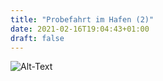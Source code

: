 ```yaml
---
title: "Probefahrt im Hafen (2)"
date: 2021-02-16T19:04:43+01:00
draft: false
---
```


![Alt-Text](/images/tukan.jpg)
